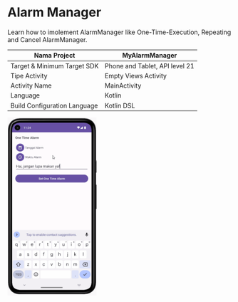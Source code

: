 # Alarm Manager

Learn how to imolement AlarmManager like One-Time-Execution, Repeating and Cancel AlarmManager.

| Nama Project                  | MyAlarmManager                 |
|-------------------------------|--------------------------------|
| Target & Minimum Target SDK   | Phone and Tablet, API level 21 |
| Tipe Activity                 | Empty Views Activity           | 
| Activity Name                 | MainActivity                   |
| Language                      | Kotlin                         |
| Build Configuration Language  | Kotlin DSL                     |

<img src="preview_1.gif" alt="Preview" width="200" height="400">
